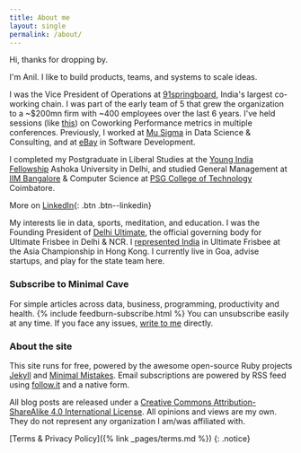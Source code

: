 ```yaml
---
title: About me
layout: single
permalink: /about/
---
```

Hi, thanks for dropping by. 

I'm Anil. I like to build products, teams, and systems to scale ideas.

I was the Vice President of Operations at [91springboard](https://www.91springboard.com/), India's largest co-working chain. I was part of the early team of 5 that grew the organization to a ~$200mn firm with ~400 employees over the last 6 years. I've held sessions (like [this](https://socialworkplaces.com/coworking-measure-metrics-business/)) on Coworking Performance metrics in multiple conferences. 
Previously, I worked at [Mu Sigma](https://www.mu-sigma.com/) in Data Science & Consulting, and at [eBay](https://www.ebay.com/) in Software Development. 

I completed my Postgraduate in Liberal Studies at the [Young India Fellowship](https://ashoka.edu.in/yif) Ashoka University in Delhi, and studied General Management at [IIM Bangalore](https://www.iimb.ac.in/home) & Computer Science at [PSG College of Technology](https://www.psgtech.edu/) Coimbatore.

More on [LinkedIn](https://www.linkedin.com/in/anilgeorge04/){: .btn .btn--linkedin}


My interests lie in data, sports, meditation, and education. I was the Founding President of [Delhi Ultimate](https://www.facebook.com/pg/DelhiUltimate/about/), the official governing body for Ultimate Frisbee in Delhi & NCR. I [represented India](https://indiaultimate.org/2015-aouc-team-india) in Ultimate Frisbee at the Asia Championship in Hong Kong. I currently live in Goa, advise startups, and play for the state team here.

### Subscribe to Minimal Cave
For simple articles across data, business, programming, productivity and health.
{% include feedburn-subscribe.html %}
You can unsubscribe easily at any time. If you face any issues, [write to me](mailto:contact@minimalcave.com) directly.

### About the site
This site runs for free, powered by the awesome open-source Ruby projects [Jekyll](jekyllrb.com/) and [Minimal Mistakes](https://mademistakes.com/minimal-mistakes/). Email subscriptions are powered by RSS feed using [follow.it](https://follow.it/s/7z1U) and a native form.

All blog posts are released under a [Creative Commons Attribution-ShareAlike 4.0 International License](https://creativecommons.org/licenses/by-sa/4.0/). All opinions and views are my own. They do not represent any organization I am/was affiliated with.

[Terms & Privacy Policy]({% link _pages/terms.md %})
{: .notice}
